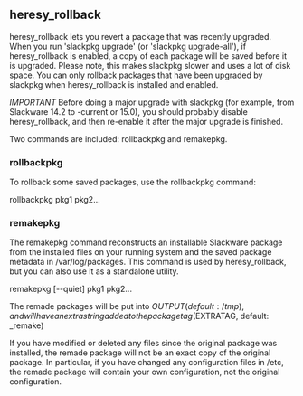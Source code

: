 ## heresy_rollback

heresy_rollback lets you revert a package that was recently upgraded. When you
run 'slackpkg upgrade' (or 'slackpkg upgrade-all'), if heresy_rollback is
enabled, a copy of each package will be saved before it is upgraded. Please
note, this makes slackpkg slower and uses a lot of disk space. You can only
rollback packages that have been upgraded by slackpkg when heresy_rollback is
installed and enabled.

*IMPORTANT* Before doing a major upgrade with slackpkg (for example, from
Slackware 14.2 to -current or 15.0), you should probably disable
heresy_rollback, and then re-enable it after the major upgrade is finished.

Two commands are included: rollbackpkg and remakepkg.


### rollbackpkg

To rollback some saved packages, use the rollbackpkg command:

  rollbackpkg pkg1 pkg2...


### remakepkg

The remakepkg command reconstructs an installable Slackware package from the
installed files on your running system and the saved package metadata in
/var/log/packages. This command is used by heresy_rollback, but you can also
use it as a standalone utility.

  remakepkg [--quiet] pkg1 pkg2...

The remade packages will be put into $OUTPUT (default: /tmp), and will have an
extra string added to the package tag ($EXTRATAG, default: _remake)

If you have modified or deleted any files since the original package was
installed, the remade package will not be an exact copy of the original
package. In particular, if you have changed any configuration files in /etc,
the remade package will contain your own configuration, not the original
configuration.
